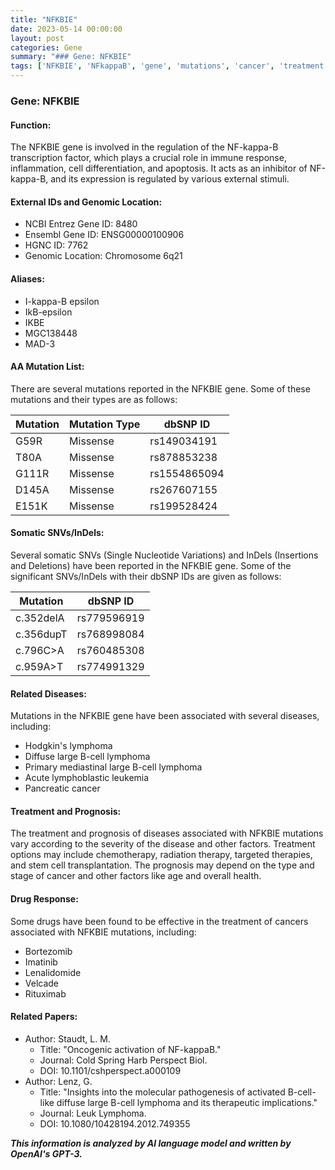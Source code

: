 ```yaml
---
title: "NFKBIE"
date: 2023-05-14 00:00:00
layout: post
categories: Gene
summary: "### Gene: NFKBIE"
tags: ['NFKBIE', 'NFkappaB', 'gene', 'mutations', 'cancer', 'treatment', 'prognosis', 'drugresponse']
---
```


### Gene: NFKBIE

#### Function:
The NFKBIE gene is involved in the regulation of the NF-kappa-B transcription factor, which plays a crucial role in immune response, inflammation, cell differentiation, and apoptosis. It acts as an inhibitor of NF-kappa-B, and its expression is regulated by various external stimuli. 

#### External IDs and Genomic Location:
- NCBI Entrez Gene ID: 8480
- Ensembl Gene ID: ENSG00000100906
- HGNC ID: 7762
- Genomic Location: Chromosome 6q21

#### Aliases:
- I-kappa-B epsilon
- IkB-epsilon
- IKBE
- MGC138448
- MAD-3

#### AA Mutation List:
There are several mutations reported in the NFKBIE gene. Some of these mutations and their types are as follows:

| Mutation | Mutation Type | dbSNP ID |
| -------- | -------------- | ------- |
| G59R | Missense | rs149034191 |
| T80A | Missense | rs878853238 |
| G111R | Missense | rs1554865094 |
| D145A | Missense | rs267607155 |
| E151K | Missense | rs199528424 |

#### Somatic SNVs/InDels:
Several somatic SNVs (Single Nucleotide Variations) and InDels (Insertions and Deletions) have been reported in the NFKBIE gene. Some of the significant SNVs/InDels with their dbSNP IDs are given as follows:

| Mutation | dbSNP ID |
| -------- | ------- |
| c.352delA | rs779596919 |
| c.356dupT | rs768998084 |
| c.796C>A | rs760485308 |
| c.959A>T | rs774991329 |

#### Related Diseases:
Mutations in the NFKBIE gene have been associated with several diseases, including:
- Hodgkin's lymphoma
- Diffuse large B-cell lymphoma
- Primary mediastinal large B-cell lymphoma
- Acute lymphoblastic leukemia
- Pancreatic cancer

#### Treatment and Prognosis:
The treatment and prognosis of diseases associated with NFKBIE mutations vary according to the severity of the disease and other factors. Treatment options may include chemotherapy, radiation therapy, targeted therapies, and stem cell transplantation. The prognosis may depend on the type and stage of cancer and other factors like age and overall health.

#### Drug Response:
Some drugs have been found to be effective in the treatment of cancers associated with NFKBIE mutations, including:
- Bortezomib
- Imatinib
- Lenalidomide
- Velcade
- Rituximab

#### Related Papers:
- Author: Staudt, L. M.
  - Title: "Oncogenic activation of NF-kappaB."
  - Journal: Cold Spring Harb Perspect Biol.
  - DOI: 10.1101/cshperspect.a000109
- Author: Lenz, G.
  - Title: "Insights into the molecular pathogenesis of activated B-cell-like diffuse large B-cell lymphoma and its therapeutic implications."
  - Journal: Leuk Lymphoma.
  - DOI: 10.1080/10428194.2012.749355

**_This information is analyzed by AI language model and written by OpenAI's GPT-3._**